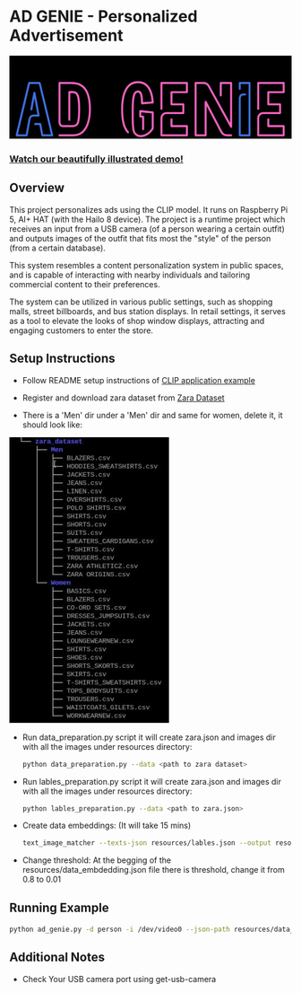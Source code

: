 # AD GENIE - Personalized Advertisement 
![](resources/ad_genie.gif)
### [Watch our beautifully illustrated demo!](<https://youtu.be/_PN4cdiFKmw>)

## Overview
This project personalizes ads using the CLIP model. 
It runs on Raspberry Pi 5, AI+ HAT (with the Hailo 8 device).
The project is a runtime project which receives an input from a USB camera (of a person wearing a certain outfit) and outputs images of the outfit that fits most the "style" of the person (from a certain database).

This system resembles a content personalization system in public spaces, and is capable of interacting with nearby individuals and tailoring commercial content to their preferences.

The system can be utilized in various public settings, such as shopping malls, street billboards, and bus station displays. In retail settings, it serves as a tool to elevate the looks of shop window displays, attracting and engaging customers to enter the store.

 ## Setup Instructions
- Follow README setup instructions of [CLIP application example](../../README.md) 

- Register and download zara dataset from [Zara Dataset](https://www.kaggle.com/datasets/abhinavtyagi2708/zara-dataset-men-and-women-clothing)

- There is a 'Men' dir under a 'Men' dir and same for women, delete it, it should look like:

![](resources/structure.jpeg)

- Run data_preparation.py script it will create zara.json and images dir with all the images under resources directory:
    ```bash
    python data_preparation.py --data <path to zara dataset>
    ```
- Run lables_preparation.py script it will create zara.json and images dir with all the images under resources directory:
    ```bash
    python lables_preparation.py --data <path to zara.json>
    ``` 
- Create data embeddings: (It will take 15 mins)
    ```bash
    text_image_matcher --texts-json resources/lables.json --output resources/data_embdedding.json
    ```
- Change threshold:
At the begging of the resources/data_embdedding.json file there is threshold, change it from 0.8 to 0.01

## Running Example
```bash
python ad_genie.py -d person -i /dev/video0 --json-path resources/data_embdedding.json --enable-callback
```

## Additional Notes
- Check Your USB camera port using get-usb-camera
